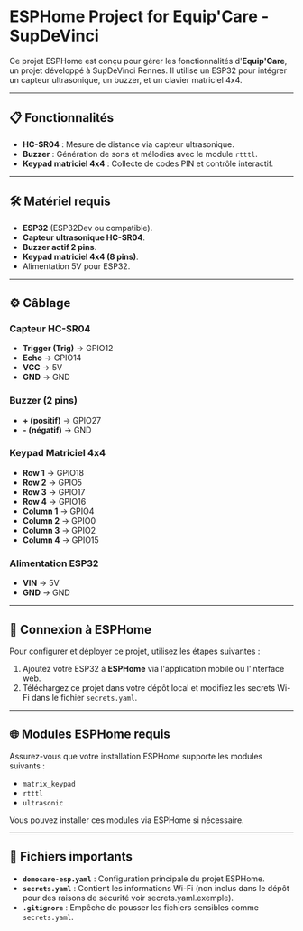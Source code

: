 # ESPHome Project for Equip'Care - SupDeVinci

Ce projet ESPHome est conçu pour gérer les fonctionnalités d'**Equip'Care**, un projet développé à SupDeVinci Rennes. Il utilise un ESP32 pour intégrer un capteur ultrasonique, un buzzer, et un clavier matriciel 4x4. 

---

## 📋 Fonctionnalités

- **HC-SR04** : Mesure de distance via capteur ultrasonique.
- **Buzzer** : Génération de sons et mélodies avec le module `rtttl`.
- **Keypad matriciel 4x4** : Collecte de codes PIN et contrôle interactif.

---

## 🛠️ Matériel requis

- **ESP32** (ESP32Dev ou compatible).
- **Capteur ultrasonique HC-SR04**.
- **Buzzer actif 2 pins**.
- **Keypad matriciel 4x4 (8 pins)**.
- Alimentation 5V pour ESP32.

---

## ⚙️ Câblage

### Capteur HC-SR04
- **Trigger (Trig)** → GPIO12
- **Echo** → GPIO14
- **VCC** → 5V
- **GND** → GND

### Buzzer (2 pins)
- **+ (positif)** → GPIO27
- **- (négatif)** → GND

### Keypad Matriciel 4x4
- **Row 1** → GPIO18
- **Row 2** → GPIO5
- **Row 3** → GPIO17
- **Row 4** → GPIO16
- **Column 1** → GPIO4
- **Column 2** → GPIO0
- **Column 3** → GPIO2
- **Column 4** → GPIO15

### Alimentation ESP32
- **VIN** → 5V
- **GND** → GND

---

## 🔌 Connexion à ESPHome

Pour configurer et déployer ce projet, utilisez les étapes suivantes :

1. Ajoutez votre ESP32 à **ESPHome** via l'application mobile ou l'interface web.
2. Téléchargez ce projet dans votre dépôt local et modifiez les secrets Wi-Fi dans le fichier `secrets.yaml`.

---

## 🌐 Modules ESPHome requis

Assurez-vous que votre installation ESPHome supporte les modules suivants :
- `matrix_keypad`
- `rtttl`
- `ultrasonic`

Vous pouvez installer ces modules via ESPHome si nécessaire.

---

## 📁 Fichiers importants

- **`domocare-esp.yaml`** : Configuration principale du projet ESPHome.
- **`secrets.yaml`** : Contient les informations Wi-Fi (non inclus dans le dépôt pour des raisons de sécurité voir secrets.yaml.exemple).
- **`.gitignore`** : Empêche de pousser les fichiers sensibles comme `secrets.yaml`.

